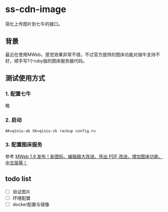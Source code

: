 # ss-cdn-image

简化上传图片到七牛的接口。


## 背景

最近在使用MWeb，感觉效果非常不错，不过官方提供的图床功能对骑牛支持不好，顺手写1个ruby版的图床服务器代码。


## 测试使用方式

### 1. 配置七牛

略

### 2. 启动

```shell
AK=qiniu-ak SK=qiniu-sk rackup config.ru
```

### 3. 配置图床服务

参考 [MWeb 1.9 发布！新图标、编辑器大改进、导出 PDF 改进、增加图床功能、中文版等！](http://zh.mweb.im/mweb-1.9.1-release.html)


## todo list

- [ ] 验证图片
- [ ] 环境配置
- [ ] docker配置与镜像
